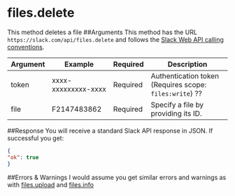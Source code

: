 # files.delete
This method deletes a file
##Arguments
This method has the URL `https://slack.com/api/files.delete` and follows the [Slack Web API calling conventions](https://api.slack.com/web#basics).

Argument|Example|Required|Description
--------|-------|--------|-----------
token|xxxx-xxxxxxxxx-xxxx|Required|Authentication token (Requires scope: `files:write`) ??
file|F2147483862|Required|Specify a file by providing its ID.

##Response
You will receive a standard Slack API response in JSON. If successful you get:

```json
{
"ok": true
}
```
##Errors & Warnings
I would assume you get similar errors and warnings as with [files.upload](https://api.slack.com/methods/files.upload) and [files.info](https://api.slack.com/methods/files.info)


